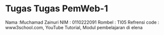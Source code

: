 # Tugas Tugas PemWeb-1
Nama :Muchamad Zainuri
NIM : 0110222091
Rombel : TI05
Refrensi code : www3school.com, YouTube Tutorial, Modul pembelajaran di elena


